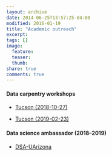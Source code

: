```yaml
---
layout: archive
date: 2014-06-25T13:57:25-04:00
modified: 2016-01-19
title: "Academic outreach"
excerpt:
tags: []
image:
  feature:
  teaser:
  thumb:
share: true
comments: true
---
```


#### Data carpentry workshops

- [Tucson (2018-10-27)](https://uhilgert.github.io/2018-10-27-Tucson/)

- [Tucson (2019-02-23)](https://ua-carpentries-workshops.github.io/2019-02-23-Tucson/)

#### Data science ambassador (2018–2019)

- [DSA-UArizona](https://datascience.arizona.edu/person/cristian-rom%C3%A1n-palacios)